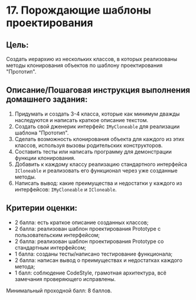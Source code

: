 # 17. Порождающие шаблоны проектирования

## Цель:

Создать иерархию из нескольких классов, в которых реализованы методы клонирования объектов по шаблону проектирования "Прототип".

## Описание/Пошаговая инструкция выполнения домашнего задания:

1. Придумать и создать 3-4 класса, которые как минимум дважды наследуются и написать краткое описание текстом.
2. Создать свой дженерик интерфейс `IMyCloneable` для реализации шаблона "Прототип".
3. Сделать возможность клонирования объекта для каждого из этих классов, используя вызовы родительских конструкторов.
4. Составить тесты или написать программу для демонстрации функции клонирования.
5. Добавить к каждому классу реализацию стандартного интерфейса `ICloneable` и реализовать его функционал через уже созданные методы.
6. Написать вывод: какие преимущества и недостатки у каждого из интерфейсов: `IMyCloneable` и `ICloneable`.


## Критерии оценки:

* 2 балла: есть краткое описание созданных классов;
* 2 балла: реализован шаблон проектирования Prototype с пользовательским интерфейсом;
* 2 балла: реализован шаблон проектирования Prototype со стандартным интерфейсом;
* 1 балла: созданы тесты/написано тестирование функционала;
* 2 балла: написан вывод о преимуществах и недостатках каждого метода;
* 1 балл: соблюдение CodeStyle, грамотная архитектура, всё замечания проверяющего исправлены.

Минимальный проходной балл: 8 баллов.
